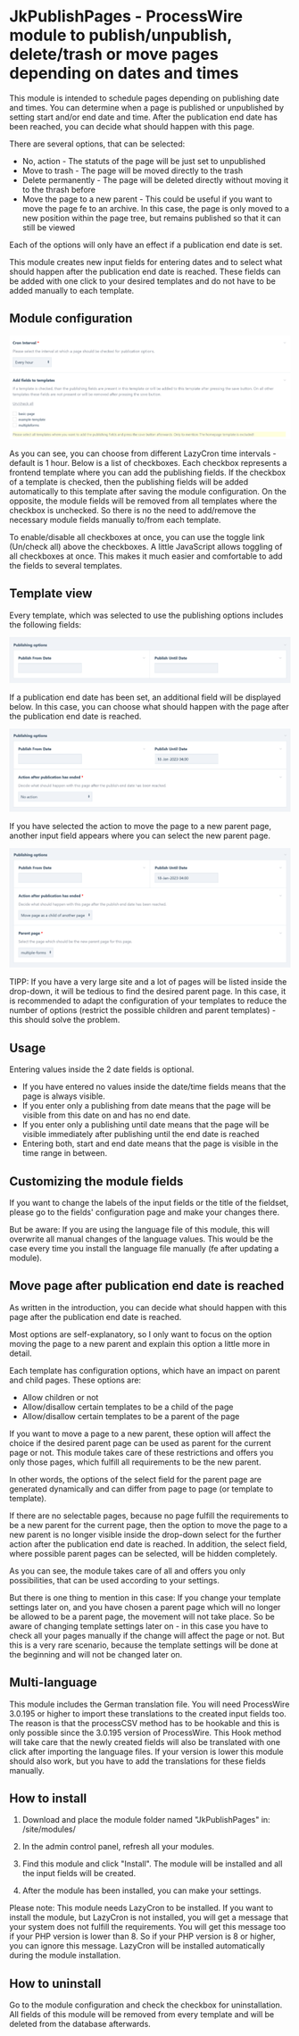 # JkPublishPages - ProcessWire module to publish/unpublish, delete/trash or move pages depending on dates and times

This module is intended to schedule pages depending on publishing date and times.
You can determine when a page is published or unpublished by setting start and/or end date and time.
After the publication end date has been reached, you can decide what should happen with this page.

There are several options, that can be selected:

* No, action - The statuts of the page will be just set to unpublished
* Move to trash - The page will be moved directly to the trash
* Delete permanently - The page will be deleted directly without moving it to the thrash before
* Move the page to a new parent - This could be useful if you want to move the page fe to an archive. In this case, the
page is only moved to a new position within the page tree, but remains published so that it can still be viewed

Each of the options will only have an effect if a publication end date is set.

This module creates new input fields for entering dates and to select what should happen after the publication end date
is reached. These fields can be added with one click to your desired templates and do not have to be added manually
to each template.

## Module configuration
![alt text](https://raw.githubusercontent.com/juergenweb/JkPublishPages/main/images/configuration.png?v=1)

As you can see, you can choose from different LazyCron time intervals - default is 1 hour.
Below is a list of checkboxes. Each checkbox represents a frontend template where you can add the publishing fields.
If the checkbox of a template is checked, then the publishing fields will be added automatically to this template
after saving the module configuration.
On the opposite, the module fields will be removed from all templates where the checkbox is unchecked.
So there is no the need to add/remove the necessary module fields manually to/from each template.

To enable/disable all checkboxes at once, you can use the toggle link (Un/check all) above the checkboxes. A little
JavaScript allows toggling of all checkboxes at once. This makes it much easier and comfortable to add the fields to several templates.


## Template view

Every template, which was selected to use the publishing options includes the following fields:

![alt text](https://raw.githubusercontent.com/juergenweb/JkPublishPages/main/images/default-page-fields.png)

If a publication end date has been set, an additional field will be displayed below. In this case, you can choose what should happen with the page after
the publication end date is reached.

![alt text](https://raw.githubusercontent.com/juergenweb/JkPublishPages/main/images/action.png)

If you have selected the action to move the page to a new parent page, another input field appears where you can select
the new parent page.

![alt text](https://raw.githubusercontent.com/juergenweb/JkPublishPages/main/images/move.png)

TIPP: If you have a very large site and a lot of pages will be listed inside the drop-down, it will be tedious to find
the desired parent page. In this case, it is recommended to adapt the configuration of your templates to reduce the 
number of options (restrict the possible children and parent templates) - this should solve the problem.

## Usage
Entering values inside the 2 date fields is optional.

* If you have entered no values inside the date/time fields means that the page is always visible.
* If you enter only a publishing from date means that the page will be visible from this date on and has no end date.
* If you enter only a publishing until date means that the page will be visible immediately after publishing until the end
  date is reached
* Entering both, start and end date means that the page is visible in the time range in between.

## Customizing the module fields
If you want to change the labels of the input fields or the title of the fieldset, please go to the fields'
configuration page and make your changes there.

But be aware: If you are using the language file of this module, this will overwrite all manual changes of the language
values. This would be the case every time you install the language file manually (fe after updating a module).

## Move page after publication end date is reached
As written in the introduction, you can decide what should happen with this page after the publication end date is
reached.

Most options are self-explanatory, so I only want to focus on the option moving the page to a new parent and explain
this option a little more in detail.

Each template has configuration options, which have an impact on parent and child pages. These options are:

* Allow children or not
* Allow/disallow certain templates to be a child of the page
* Allow/disallow certain templates to be a parent of the page

If you want to move a page to a new parent, these option will affect the choice if the desired parent page can be used as parent for the current page or not.
This module takes care of these restrictions and offers you only those pages, which fulfill all requirements to be the new parent.

In other words, the options of the select field for the parent page are generated dynamically and can differ from page to page (or template
to template).

If there are no selectable pages, because no page fulfill the requirements to be a new parent for the current page, then 
the option to move the page to a new parent is no longer visible inside the drop-down select for the further action 
after the publication end date is reached.
In addition, the select field, where possible parent pages can be selected, will be hidden completely.

As you can see, the module takes care of all and offers you only possibilities, that can be used according to your
settings.

But there is one thing to mention in this case: If you change your template settings later on, and you have chosen a
parent page which will no longer be allowed to be a parent page, the movement will not take place.
So be aware of changing template settings later on - in this case you have to check all your pages manually if the
change will affect the page or not.
But this is a very rare scenario, because the template settings will be done at the beginning and will not be changed
later on.

## Multi-language

This module includes the German translation file. You will need ProcessWire 3.0.195 or higher to import 
these translations to the created input fields too. The reason is that the processCSV method has to be hookable and this
is only possible since the 3.0.195 version of ProcessWire.
This Hook method will take care that the newly created fields will also be translated with one click after importing the
language files.
If your version is lower this module should also work, but you have to add the translations for these fields manually.

## How to install

1. Download and place the module folder named "JkPublishPages" in:
/site/modules/

2. In the admin control panel, refresh all your modules.

3. Find this module and click "Install". The module will be installed and all the input fields will be 
created.

4. After the module has been installed, you can make your settings.

Please note: This module needs LazyCron to be installed. If you want to install the module, but LazyCron is not installed, you will get a message that your system does not fulfill the requirements. You will get this message too if your PHP version is lower than 8. So if your PHP version is 8 or higher, you can ignore this message. LazyCron will be installed automatically during the module installation.

## How to uninstall

Go to the module configuration and check the checkbox for uninstallation. All fields of this module will be removed from 
every template and will be deleted from the database afterwards.
